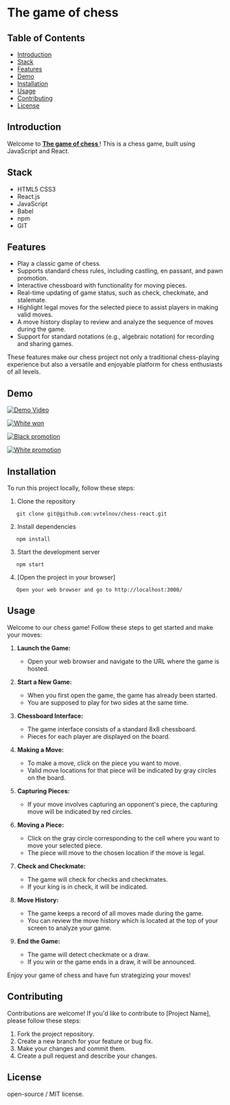 # The game of chess 

## Table of Contents
- [Introduction](#introduction)
- [Stack](#stack)
- [Features](#features)
- [Demo](#demo)
- [Installation](#installation)
- [Usage](#usage)
- [Contributing](#contributing)
- [License](#license)

## Introduction

Welcome to **[The game of chess ](https://vvtelnov.github.io/chess-react)**! This is a chess game, built using JavaScript and React.

## Stack

- HTML5 CSS3
- React.js
- JavaScript
- Babel
- npm
- GIT

## Features

- Play a classic game of chess.
- Supports standard chess rules, including castling, en passant, and pawn promotion.
- Interactive chessboard with functionality for moving pieces.
- Real-time updating of game status, such as check, checkmate, and stalemate.
- Highlight legal moves for the selected piece to assist players in making valid moves.
- A move history display to review and analyze the sequence of moves during the game.
- Support for standard notations (e.g., algebraic notation) for recording and sharing games.

These features make our chess project not only a traditional chess-playing experience but also a versatile and enjoyable platform for chess enthusiasts of all levels.

## Demo
[![Demo Video](https://img.shields.io/badge/Demo-Video-brightgreen)](https://github.com/vvtelnov/chess-react/assets/96323219/d048d00b-de12-42ec-b1cd-292bb3dabdf9)

[![White won](https://img.shields.io/badge/Demo-IMG-brightgreen)](https://github.com/vvtelnov/chess-react/assets/96323219/f410b3ed-3ab7-4a74-9b5b-c60815b43291)

[![Black promotion](https://img.shields.io/badge/Demo-IMG-brightgreen)](https://github.com/vvtelnov/chess-react/assets/96323219/4fb2128d-e32d-4ec9-bdc8-4ad3a44d789a)

[![White promotion](https://img.shields.io/badge/Demo-IMG-brightgreen)](https://github.com/vvtelnov/chess-react/assets/96323219/c6b63eb7-d4f2-44f3-9c09-34067013f53a)

## Installation

To run this project locally, follow these steps:

1. Clone the repository
```
   git clone git@github.com:vvtelnov/chess-react.git
```
2. Install dependencies
```
   npm install
```
3. Start the development server
```
   npm start
```
4. [Open the project in your browser]
```
   Open your web browser and go to http://localhost:3000/
```

## Usage

Welcome to our chess game! Follow these steps to get started and make your moves:

1. **Launch the Game:**
   - Open your web browser and navigate to the URL where the game is hosted.

2. **Start a New Game:**
   - When you first open the game, the game has already been started.
   - You are supposed to play for two sides at the same time.

3. **Chessboard Interface:**
   - The game interface consists of a standard 8x8 chessboard.
   - Pieces for each player are displayed on the board.

4. **Making a Move:**
   - To make a move, click on the piece you want to move.
   - Valid move locations for that piece will be indicated by gray circles on the board.

5. **Capturing Pieces:**
   - If your move involves capturing an opponent's piece, the capturing move will be indicated by red circles.

6. **Moving a Piece:**
   - Click on the gray circle corresponding to the cell where you want to move your selected piece.
   - The piece will move to the chosen location if the move is legal.

7. **Check and Checkmate:**
   - The game will check for checks and checkmates.
   - If your king is in check, it will be indicated.

8. **Move History:**
   - The game keeps a record of all moves made during the game.
   - You can review the move history which is located at the top of your screen to analyze your game.

9. **End the Game:**
    - The game will detect checkmate or a draw.
    - If you win or the game ends in a draw, it will be announced.

Enjoy your game of chess and have fun strategizing your moves!

## Contributing
Contributions are welcome! If you'd like to contribute to [Project Name], please follow these steps:

1. Fork the project repository.
2. Create a new branch for your feature or bug fix.
3. Make your changes and commit them.
4. Create a pull request and describe your changes.

## License
open-source / MIT license.
